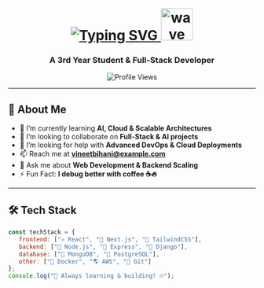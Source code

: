<h1 align="center">
  <a href="https://git.io/typing-svg">
    <img src="https://readme-typing-svg.demolab.com?font=Poppins&weight=500&size=31&pause=1000&color=ABABAB&center=true&vCenter=true&random=false&width=500&height=100&lines=Hey+%F0%9F%91%8B%2C+I'm+Vineet+Bihani!+🚀" alt="Typing SVG" />
  </a>
  <img alt="wave" src="https://emojis.slackmojis.com/emojis/images/1613942497/14160/mario_wave.gif?1613942497" width="65">
</h1>

<h3 align="center">A 3rd Year Student & Full-Stack Developer</h3>

<p align="center">
  <img src="https://komarev.com/ghpvc/?username=vineetbihani&label=Profile%20views&color=0e75b6&style=flat" alt="Profile Views" />
</p>



---

## 🚀 About Me  
- 🌱 I’m currently learning **AI, Cloud & Scalable Architectures**  
- 👯 I’m looking to collaborate on **Full-Stack & AI projects**  
- 🤝 I’m looking for help with **Advanced DevOps & Cloud Deployments**  
- 📫 Reach me at **vineetbihani@example.com**  
- 💬 Ask me about **Web Development & Backend Scaling**  
- ⚡ Fun Fact: **I debug better with coffee ☕🔥**  


---

## 🛠️ Tech Stack  
```js
const techStack = {
   frontend: ["⚛️ React", "💨 Next.js", "🎨 TailwindCSS"],
   backend: ["🔧 Node.js", "🚀 Express", "🐍 Django"],
   database: ["🍃 MongoDB", "🐘 PostgreSQL"],
   other: ["🐳 Docker", "🌎 AWS", "🐙 Git"]
};
console.log("🚀 Always learning & building! 🔥");
